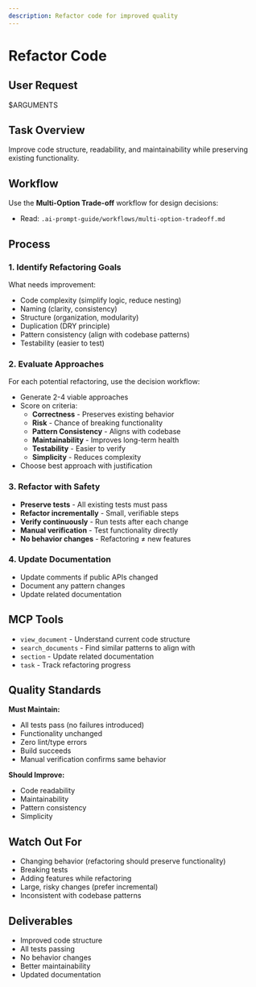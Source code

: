 ```yaml
---
description: Refactor code for improved quality
---
```


# Refactor Code

## User Request

$ARGUMENTS

## Task Overview

Improve code structure, readability, and maintainability while preserving existing functionality.

## Workflow

Use the **Multi-Option Trade-off** workflow for design decisions:
- Read: `.ai-prompt-guide/workflows/multi-option-tradeoff.md`

## Process

### 1. Identify Refactoring Goals
What needs improvement:
- Code complexity (simplify logic, reduce nesting)
- Naming (clarity, consistency)
- Structure (organization, modularity)
- Duplication (DRY principle)
- Pattern consistency (align with codebase patterns)
- Testability (easier to test)

### 2. Evaluate Approaches
For each potential refactoring, use the decision workflow:
- Generate 2-4 viable approaches
- Score on criteria:
  * **Correctness** - Preserves existing behavior
  * **Risk** - Chance of breaking functionality
  * **Pattern Consistency** - Aligns with codebase
  * **Maintainability** - Improves long-term health
  * **Testability** - Easier to verify
  * **Simplicity** - Reduces complexity
- Choose best approach with justification

### 3. Refactor with Safety
- **Preserve tests** - All existing tests must pass
- **Refactor incrementally** - Small, verifiable steps
- **Verify continuously** - Run tests after each change
- **Manual verification** - Test functionality directly
- **No behavior changes** - Refactoring ≠ new features

### 4. Update Documentation
- Update comments if public APIs changed
- Document any pattern changes
- Update related documentation

## MCP Tools

- `view_document` - Understand current code structure
- `search_documents` - Find similar patterns to align with
- `section` - Update related documentation
- `task` - Track refactoring progress

## Quality Standards

**Must Maintain:**
- All tests pass (no failures introduced)
- Functionality unchanged
- Zero lint/type errors
- Build succeeds
- Manual verification confirms same behavior

**Should Improve:**
- Code readability
- Maintainability
- Pattern consistency
- Simplicity

## Watch Out For

- Changing behavior (refactoring should preserve functionality)
- Breaking tests
- Adding features while refactoring
- Large, risky changes (prefer incremental)
- Inconsistent with codebase patterns

## Deliverables

- Improved code structure
- All tests passing
- No behavior changes
- Better maintainability
- Updated documentation
